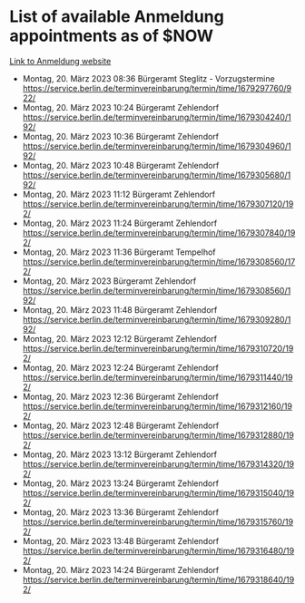 # List of available Anmeldung appointments as of $NOW
[Link to Anmeldung website](https://service.berlin.de/terminvereinbarung/termin/tag.php?termin=1&anliegen[]=120686&dienstleisterlist=122210,122217,327316,122219,327312,122227,327314,122231,327346,122243,327348,122254,122252,329742,122260,329745,122262,329748,122271,327278,122273,327274,122277,327276,330436,122280,327294,122282,327290,122284,327292,122291,327270,122285,327266,122286,327264,122296,327268,150230,329760,122297,327286,122294,327284,122312,329763,122314,329775,122304,327330,122311,327334,122309,327332,317869,122281,327352,122279,329772,122283,122276,327324,122274,327326,122267,329766,122246,327318,122251,327320,122257,327322,122208,327298,122226,327300&herkunft=http%3A%2F%2Fservice.berlin.de%2Fdienstleistung%2F120686%2F)
- Montag, 20. März 2023 08:36 Bürgeramt Steglitz - Vorzugstermine https://service.berlin.de/terminvereinbarung/termin/time/1679297760/922/
- Montag, 20. März 2023 10:24 Bürgeramt Zehlendorf https://service.berlin.de/terminvereinbarung/termin/time/1679304240/192/
- Montag, 20. März 2023 10:36 Bürgeramt Zehlendorf https://service.berlin.de/terminvereinbarung/termin/time/1679304960/192/
- Montag, 20. März 2023 10:48 Bürgeramt Zehlendorf https://service.berlin.de/terminvereinbarung/termin/time/1679305680/192/
- Montag, 20. März 2023 11:12 Bürgeramt Zehlendorf https://service.berlin.de/terminvereinbarung/termin/time/1679307120/192/
- Montag, 20. März 2023 11:24 Bürgeramt Zehlendorf https://service.berlin.de/terminvereinbarung/termin/time/1679307840/192/
- Montag, 20. März 2023 11:36 Bürgeramt Tempelhof https://service.berlin.de/terminvereinbarung/termin/time/1679308560/172/
- Montag, 20. März 2023  Bürgeramt Zehlendorf https://service.berlin.de/terminvereinbarung/termin/time/1679308560/192/
- Montag, 20. März 2023 11:48 Bürgeramt Zehlendorf https://service.berlin.de/terminvereinbarung/termin/time/1679309280/192/
- Montag, 20. März 2023 12:12 Bürgeramt Zehlendorf https://service.berlin.de/terminvereinbarung/termin/time/1679310720/192/
- Montag, 20. März 2023 12:24 Bürgeramt Zehlendorf https://service.berlin.de/terminvereinbarung/termin/time/1679311440/192/
- Montag, 20. März 2023 12:36 Bürgeramt Zehlendorf https://service.berlin.de/terminvereinbarung/termin/time/1679312160/192/
- Montag, 20. März 2023 12:48 Bürgeramt Zehlendorf https://service.berlin.de/terminvereinbarung/termin/time/1679312880/192/
- Montag, 20. März 2023 13:12 Bürgeramt Zehlendorf https://service.berlin.de/terminvereinbarung/termin/time/1679314320/192/
- Montag, 20. März 2023 13:24 Bürgeramt Zehlendorf https://service.berlin.de/terminvereinbarung/termin/time/1679315040/192/
- Montag, 20. März 2023 13:36 Bürgeramt Zehlendorf https://service.berlin.de/terminvereinbarung/termin/time/1679315760/192/
- Montag, 20. März 2023 13:48 Bürgeramt Zehlendorf https://service.berlin.de/terminvereinbarung/termin/time/1679316480/192/
- Montag, 20. März 2023 14:24 Bürgeramt Zehlendorf https://service.berlin.de/terminvereinbarung/termin/time/1679318640/192/
